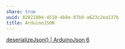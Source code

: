 ```yaml
---
share: true
uuid: 82821804-4510-4b8e-87b8-a623c2ea137b
title: ArduinoJSON
---
```

[deserializeJson() | ArduinoJson 6](https://arduinojson.org/v6/api/json/deserializejson/)